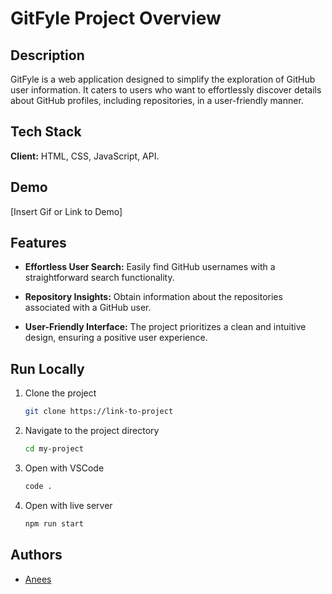 # GitFyle Project Overview

## Description

GitFyle is a web application designed to simplify the exploration of GitHub user information. It caters to users who want to effortlessly discover details about GitHub profiles, including repositories, in a user-friendly manner.

## Tech Stack

**Client:** HTML, CSS, JavaScript, API.

## Demo

[Insert Gif or Link to Demo]

## Features

- **Effortless User Search:** Easily find GitHub usernames with a straightforward search functionality.
  
- **Repository Insights:** Obtain information about the repositories associated with a GitHub user.

- **User-Friendly Interface:** The project prioritizes a clean and intuitive design, ensuring a positive user experience.

## Run Locally

1. Clone the project

    ```bash
    git clone https://link-to-project
    ```

2. Navigate to the project directory

    ```bash
    cd my-project
    ```

3. Open with VSCode

    ```bash
    code .
    ```

4. Open with live server

    ```bash
    npm run start
    ```

## Authors

- [Anees](https://www.github.com/shaikrurian007)

